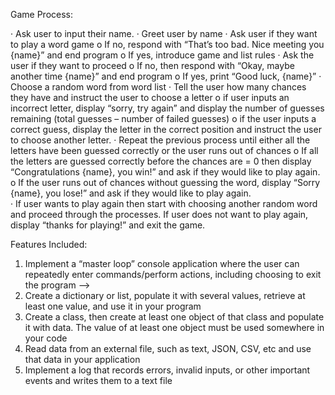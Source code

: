 Game Process:

· Ask user to input their name.
· Greet user by name
· Ask user if they want to play a word game
	o If no, respond with “That’s too bad. Nice meeting you {name}” and end program
	o If yes, introduce game and list rules
· Ask the user if they want to proceed
	o If no, then respond with “Okay, maybe another time {name}” and end program
	o If yes, print “Good luck, {name}”
· Choose a random word  from word list
· Tell the user how many chances they have and instruct the user to choose a letter
	o if user inputs an incorrect letter, display “sorry, try again” and display the number of guesses remaining (total guesses – number of failed guesses)
	o if the user inputs a correct guess, display the letter in the correct position and instruct the user to choose another letter.
· Repeat the previous process until either all the letters have been guessed correctly or the user runs out of chances
	o If all the letters are guessed correctly before the chances are = 0 then display “Congratulations {name}, you win!” and ask if they would like to play again.
	o If the user runs out of chances without guessing the word, display “Sorry {name}, you lose!” and ask if they would like to play again.    
· If user wants to play again then start with choosing another random word and proceed through the processes.
If user does not want to play again, display “thanks for playing!” and exit the game.

Features Included:

   1. Implement a “master loop” console application where the user can repeatedly enter commands/perform actions, including choosing to exit the program -->
   2. Create a dictionary or list, populate it with several values, retrieve at least one value, and use it in your program
   3. Create a class, then create at least one object of that class and populate it with data. The value of at least one object must be used somewhere in your code
   4. Read data from an external file, such as text, JSON, CSV, etc and use that data in your application
   5. Implement a log that records errors, invalid inputs, or other important events and writes them to a text file
